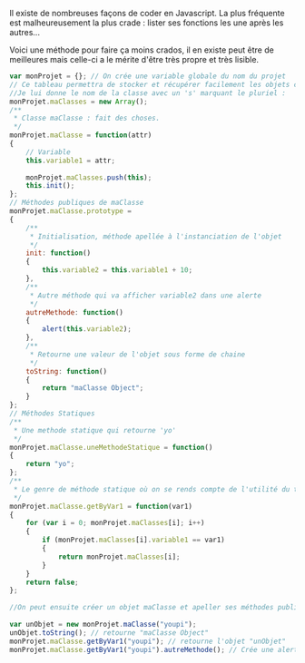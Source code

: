 <!-- --- title: JS / Classes Javascript propres -->
Il existe de nombreuses façons de coder en Javascript. La plus fréquente est malheureusement la plus crade : lister ses 
fonctions les une après les autres...

Voici une méthode pour faire ça moins crados, il en existe peut être de meilleures mais celle-ci a le mérite d'être 
très propre et très lisible.

``` js
var monProjet = {}; // On crée une variable globale du nom du projet  
// Ce tableau permettra de stocker et récupérer facilement les objets créés.  
//Je lui donne le nom de la classe avec un 's' marquant le pluriel :  
monProjet.maClasses = new Array();  
/** 
 * Classe maClasse : fait des choses. 
 */  
monProjet.maClasse = function(attr)  
{  
    // Variable  
    this.variable1 = attr;  
      
    monProjet.maClasses.push(this);  
    this.init();  
};  
// Méthodes publiques de maClasse  
monProjet.maClasse.prototype =  
{  
    /** 
     * Initialisation, méthode apellée à l'instanciation de l'objet 
     */  
    init: function()  
    {  
        this.variable2 = this.variable1 + 10;  
    },  
    /** 
     * Autre méthode qui va afficher variable2 dans une alerte 
     */  
    autreMethode: function()  
    {  
        alert(this.variable2);  
    },  
    /** 
     * Retourne une valeur de l'objet sous forme de chaine 
     */  
    toString: function()  
    {  
        return "maClasse Object";  
    }  
};  
// Méthodes Statiques  
/** 
 * Une methode statique qui retourne 'yo' 
 */  
monProjet.maClasse.uneMethodeStatique = function()  
{  
    return "yo";  
};  
/** 
 * Le genre de méthode statique où on se rends compte de l'utilité du tableau d'objets vu plus haut 
 */  
monProjet.maClasse.getByVar1 = function(var1)  
{  
    for (var i = 0; monProjet.maClasses[i]; i++)  
    {  
        if (monProjet.maClasses[i].variable1 == var1)  
        {  
            return monProjet.maClasses[i];  
        }  
    }  
    return false;  
};  
  
//On peut ensuite créer un objet maClasse et apeller ses méthodes publiques et statiques :  
  
var unObjet = new monProjet.maClasse("youpi");  
unObjet.toString(); // retourne "maClasse Object"  
monProjet.maClasse.getByVar1("youpi"); // retourne l'objet "unObjet"  
monProjet.maClasse.getByVar1("youpi").autreMethode(); // Crée une alerte  
``` 
<!-- --- tags: javascript -->